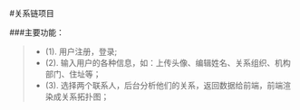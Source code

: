 #关系链项目

###主要功能：
> * (1). 用户注册，登录;
> * (2). 输入用户的各种信息，如：上传头像、编辑姓名、关系组织、机构部门、住址等；
> * (3). 选择两个联系人，后台分析他们的关系，返回数据给前端，前端渲染成关系拓扑图；
